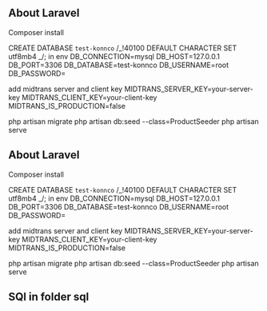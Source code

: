 ## About Laravel

Composer install

CREATE DATABASE `test-konnco` /_!40100 DEFAULT CHARACTER SET utf8mb4 _/;
in env
DB_CONNECTION=mysql
DB_HOST=127.0.0.1
DB_PORT=3306
DB_DATABASE=test-konnco
DB_USERNAME=root
DB_PASSWORD=

add midtrans server and client key
MIDTRANS_SERVER_KEY=your-server-key
MIDTRANS_CLIENT_KEY=your-client-key
MIDTRANS_IS_PRODUCTION=false

php artisan migrate
php artisan db:seed --class=ProductSeeder
php artisan serve

## About Laravel

Composer install

CREATE DATABASE `test-konnco` /_!40100 DEFAULT CHARACTER SET utf8mb4 _/;
in env
DB_CONNECTION=mysql
DB_HOST=127.0.0.1
DB_PORT=3306
DB_DATABASE=test-konnco
DB_USERNAME=root
DB_PASSWORD=

add midtrans server and client key
MIDTRANS_SERVER_KEY=your-server-key
MIDTRANS_CLIENT_KEY=your-client-key
MIDTRANS_IS_PRODUCTION=false

php artisan migrate
php artisan db:seed --class=ProductSeeder
php artisan serve

## SQl in folder sql
